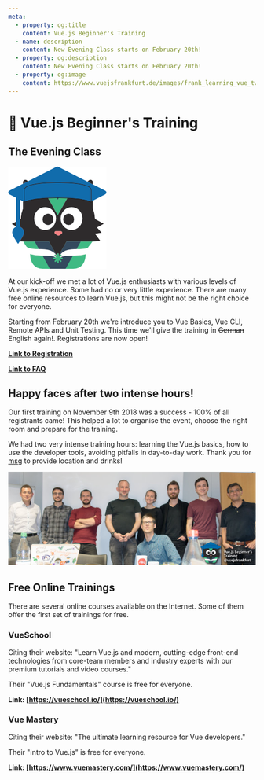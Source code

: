 ```yaml
---
meta:
  - property: og:title
    content: Vue.js Beginner's Training
  - name: description
    content: New Evening Class starts on February 20th!
  - property: og:description
    content: New Evening Class starts on February 20th!
  - property: og:image
    content: https://www.vuejsfrankfurt.de/images/frank_learning_vue_twitter.jpg
---
```


# :school: Vue.js Beginner's Training

## The Evening Class

<div class="imagenextotext">

![Frank with graduation hat](./img/frank_learning_vue.png)

</div>

At our kick-off we met a lot of Vue.js enthusiasts with various levels of Vue.js experience. Some had no or very little experience. There are many free online resources to learn Vue.js, but this might not be the right choice for everyone. 

Starting from February 20th we're introduce you to Vue Basics, Vue CLI, Remote APIs and Unit Testing.
This time we'll give the training in <del>German</del> English again!. Registrations are now open!

**[Link to Registration](https://pretix.eu/locale/set?locale=en&next=/ahus1/vuejs-s2/%3F)**

**[Link to FAQ](https://pretix.eu/locale/set?locale=en&next=/ahus1/vuejs-s2/page/frequently-asked-questions/%3F)**

## Happy faces after two intense hours!

Our first training on November 9th 2018 was a success - 100% of all registrants came!
This helped a lot to organise the event, choose the right room and prepare for the training.

We had two very intense training hours: learning the Vue.js basics, how to use the developer tools,
avoiding pitfalls in day-to-day work. Thank you for [msg](./locations.md#msg-systems-ag) to provide
location and drinks!

![The first Vue.js beginner's class](./img/vuejs-beginners-training-small.jpg)

## Free Online Trainings

There are several online courses available on the Internet. 
Some of them offer the first set of trainings for free.

### VueSchool 

Citing their website: "Learn Vue.js and modern, cutting-edge front-end technologies from core-team members and industry experts with our premium tutorials and video courses."

Their "Vue.js Fundamentals" course is free for everyone.

**Link: [https://vueschool.io/](https://vueschool.io/)**

### Vue Mastery

Citing their website: "The ultimate learning resource for Vue developers."

Their "Intro to Vue.js" is free for everyone.

**Link: [https://www.vuemastery.com/](https://www.vuemastery.com/)**
